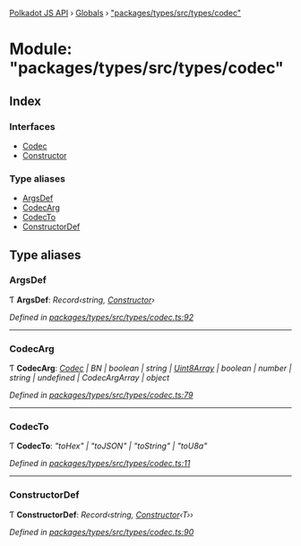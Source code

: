 [Polkadot JS API](../README.md) › [Globals](../globals.md) › ["packages/types/src/types/codec"](_packages_types_src_types_codec_.md)

# Module: "packages/types/src/types/codec"

## Index

### Interfaces

* [Codec](../interfaces/_packages_types_src_types_codec_.codec.md)
* [Constructor](../interfaces/_packages_types_src_types_codec_.constructor.md)

### Type aliases

* [ArgsDef](_packages_types_src_types_codec_.md#argsdef)
* [CodecArg](_packages_types_src_types_codec_.md#codecarg)
* [CodecTo](_packages_types_src_types_codec_.md#codecto)
* [ConstructorDef](_packages_types_src_types_codec_.md#constructordef)

## Type aliases

###  ArgsDef

Ƭ **ArgsDef**: *Record‹string, [Constructor](../interfaces/_packages_types_src_types_codec_.constructor.md)›*

*Defined in [packages/types/src/types/codec.ts:92](https://github.com/polkadot-js/api/blob/0a8d2e5ac1/packages/types/src/types/codec.ts#L92)*

___

###  CodecArg

Ƭ **CodecArg**: *[Codec](../interfaces/_packages_types_src_types_codec_.codec.md) | BN | boolean | string | [Uint8Array](../classes/_packages_types_src_codec_raw_.raw.md#static-uint8array) | boolean | number | string | undefined | CodecArgArray | object*

*Defined in [packages/types/src/types/codec.ts:79](https://github.com/polkadot-js/api/blob/0a8d2e5ac1/packages/types/src/types/codec.ts#L79)*

___

###  CodecTo

Ƭ **CodecTo**: *"toHex" | "toJSON" | "toString" | "toU8a"*

*Defined in [packages/types/src/types/codec.ts:11](https://github.com/polkadot-js/api/blob/0a8d2e5ac1/packages/types/src/types/codec.ts#L11)*

___

###  ConstructorDef

Ƭ **ConstructorDef**: *Record‹string, [Constructor](../interfaces/_packages_types_src_types_codec_.constructor.md)‹T››*

*Defined in [packages/types/src/types/codec.ts:90](https://github.com/polkadot-js/api/blob/0a8d2e5ac1/packages/types/src/types/codec.ts#L90)*
